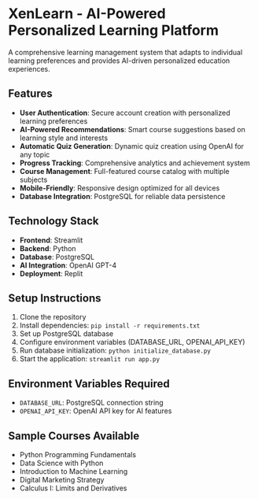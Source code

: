 # XenLearn - AI-Powered Personalized Learning Platform

A comprehensive learning management system that adapts to individual learning preferences and provides AI-driven personalized education experiences.

## Features

- **User Authentication**: Secure account creation with personalized learning preferences
- **AI-Powered Recommendations**: Smart course suggestions based on learning style and interests
- **Automatic Quiz Generation**: Dynamic quiz creation using OpenAI for any topic
- **Progress Tracking**: Comprehensive analytics and achievement system
- **Course Management**: Full-featured course catalog with multiple subjects
- **Mobile-Friendly**: Responsive design optimized for all devices
- **Database Integration**: PostgreSQL for reliable data persistence

## Technology Stack

- **Frontend**: Streamlit
- **Backend**: Python
- **Database**: PostgreSQL
- **AI Integration**: OpenAI GPT-4
- **Deployment**: Replit

## Setup Instructions

1. Clone the repository
2. Install dependencies: `pip install -r requirements.txt`
3. Set up PostgreSQL database
4. Configure environment variables (DATABASE_URL, OPENAI_API_KEY)
5. Run database initialization: `python initialize_database.py`
6. Start the application: `streamlit run app.py`

## Environment Variables Required

- `DATABASE_URL`: PostgreSQL connection string
- `OPENAI_API_KEY`: OpenAI API key for AI features

## Sample Courses Available

- Python Programming Fundamentals
- Data Science with Python
- Introduction to Machine Learning
- Digital Marketing Strategy
- Calculus I: Limits and Derivatives
